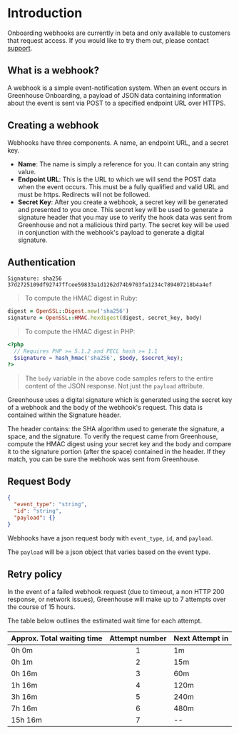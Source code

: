# Introduction

<aside class="notice">
Onboarding webhooks are currently in beta and only available to customers that request access. If you would like to try them out, please contact <a href="https://support.greenhouse.io">support</a>.
</aside>

## What is a webhook?

A webhook is a simple event-notification system. When an event occurs in Greenhouse Onboarding, a payload of JSON data containing information about the event is sent via POST to a specified endpoint URL over HTTPS.

## Creating a webhook

Webhooks have three components. A name, an endpoint URL, and a secret key.

- **Name**: The name is simply a reference for you. It can contain any string value.
- **Endpoint URL**: This is the URL to which we will send the POST data when the event occurs. This must be a fully qualified and valid URL and must be https. Redirects will not be followed.
- **Secret Key**: After you create a webhook, a secret key will be generated and presented to you once. This secret key will be used to generate a signature header that you may use to verify the hook data was sent from Greenhouse and not a malicious third party. The secret key will be used in conjunction with the webhook's payload to generate a digital signature.

## Authentication

```
Signature: sha256 37d2725109df92747ffcee59833a1d1262d74b9703fa1234c789407218b4a4ef
```

> To compute the HMAC digest in Ruby:

```ruby
digest = OpenSSL::Digest.new('sha256')
signature = OpenSSL::HMAC.hexdigest(digest, secret_key, body)
```

> To compute the HMAC digest in PHP:

```php
<?php
  // Requires PHP >= 5.1.2 and PECL hash >= 1.1
  $signature = hash_hmac('sha256', $body, $secret_key);
?>
```

> The `body` variable in the above code samples refers to the entire content of the JSON response. Not just the `payload` attribute.

Greenhouse uses a digital signature which is generated using the secret key of a webhook and the body of the webhook's request. This data is contained within the Signature header.

The header contains: the SHA algorithm used to generate the signature, a space, and the signature. To verify the request came from Greenhouse, compute the HMAC digest using your secret key and the body and compare it to the signature portion (after the space) contained in the header. If they match, you can be sure the webhook was sent from Greenhouse.

## Request Body

```json
{
  "event_type": "string",
  "id": "string",
  "payload": {}
}
```

Webhooks have a json request body with `event_type`, `id`, and `payload`.

The `payload` will be a json object that varies based on the event type.

## Retry policy

In the event of a failed webhook request (due to timeout, a non HTTP 200 response, or network issues), Greenhouse will make up to 7 attempts over the course of 15 hours.


The table below outlines the estimated wait time for each attempt.

| Approx. Total waiting time | Attempt number | Next Attempt in |
| :-------------------------- | :--------------: | :--------------- |
|           0h  0m           |       1        |         1m       |
|           0h  1m           |       2        |         15m       |
|           0h 16m           |       3        |         60m       |
|           1h 16m           |       4        |         120m       |
|           3h 16m           |       5        |         240m       |
|           7h 16m           |       6        |         480m       |
|          15h 16m           |       7        |          --       |
